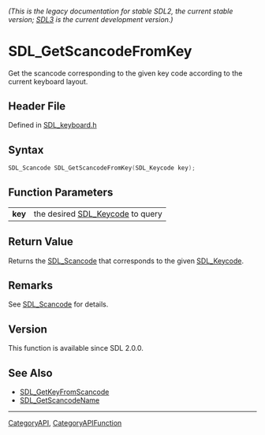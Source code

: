 ###### (This is the legacy documentation for stable SDL2, the current stable version; [SDL3](https://wiki.libsdl.org/SDL3/) is the current development version.)
# SDL_GetScancodeFromKey

Get the scancode corresponding to the given key code according to the current keyboard layout.

## Header File

Defined in [SDL_keyboard.h](https://github.com/libsdl-org/SDL/blob/SDL2/include/SDL_keyboard.h)

## Syntax

```c
SDL_Scancode SDL_GetScancodeFromKey(SDL_Keycode key);

```

## Function Parameters

|             |                                                 |
| ----------- | ----------------------------------------------- |
| **key**     | the desired [SDL_Keycode](SDL_Keycode) to query |

## Return Value

Returns the [SDL_Scancode](SDL_Scancode) that corresponds to the given
[SDL_Keycode](SDL_Keycode).

## Remarks

See [SDL_Scancode](SDL_Scancode) for details.

## Version

This function is available since SDL 2.0.0.

## See Also

- [SDL_GetKeyFromScancode](SDL_GetKeyFromScancode)
- [SDL_GetScancodeName](SDL_GetScancodeName)

----
[CategoryAPI](CategoryAPI), [CategoryAPIFunction](CategoryAPIFunction)

